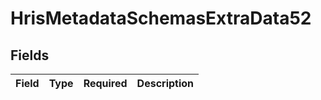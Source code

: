 # HrisMetadataSchemasExtraData52


## Fields

| Field       | Type        | Required    | Description |
| ----------- | ----------- | ----------- | ----------- |